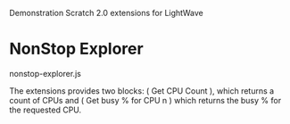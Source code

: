 Demonstration Scratch 2.0 extensions for LightWave

# NonStop Explorer
nonstop-explorer.js

The extensions provides two blocks: ( Get CPU Count ), which returns a count of CPUs and ( Get busy % for CPU n ) which returns the busy % for the requested CPU.
